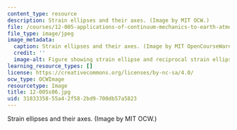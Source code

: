 ```yaml
---
content_type: resource
description: Strain ellipses and their axes. (Image by MIT OCW.)
file: /courses/12-005-applications-of-continuum-mechanics-to-earth-atmospheric-and-planetary-sciences-spring-2006/3183335855a42f582bd9700db57a5823_12-005s06.jpg
file_type: image/jpeg
image_metadata:
  caption: Strain ellipses and their axes. (Image by MIT OpenCourseWare.)
  credit: ''
  image-alt: Figure showing strain ellipse and reciprocal strain ellipse.
learning_resource_types: []
license: https://creativecommons.org/licenses/by-nc-sa/4.0/
ocw_type: OCWImage
resourcetype: Image
title: 12-005s06.jpg
uid: 31833358-55a4-2f58-2bd9-700db57a5823
---
```

Strain ellipses and their axes. (Image by MIT OCW.)
